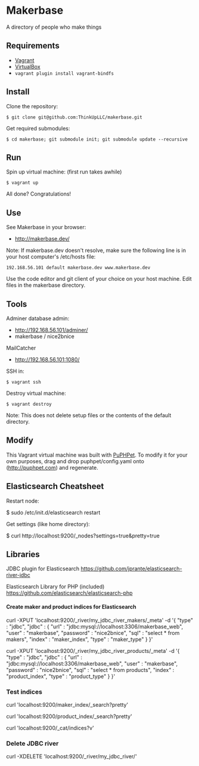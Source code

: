 # Makerbase

A directory of people who make things

## Requirements

* [Vagrant](https://vagrantup.com)
* [VirtualBox](https://www.virtualbox.org/)
* ```vagrant plugin install vagrant-bindfs```

## Install

Clone the repository:

    $ git clone git@github.com:ThinkUpLLC/makerbase.git

Get required submodules:

    $ cd makerbase; git submodule init; git submodule update --recursive

## Run

Spin up virtual machine: (first run takes awhile)

    $ vagrant up

All done? Congratulations!

## Use

See Makerbase in your browser:

* http://makerbase.dev/

Note: If makerbase.dev doesn't resolve, make sure the following line is in your host computer's /etc/hosts file:

    192.168.56.101 default makerbase.dev www.makerbase.dev

Use the code editor and git client of your choice on your host machine. Edit files in the makerbase directory.

## Tools

Adminer database admin:

* http://192.168.56.101/adminer/
* makerbase / nice2bnice

MailCatcher

* http://192.168.56.101:1080/

SSH in:

    $ vagrant ssh

Destroy virtual machine:

    $ vagrant destroy

Note:  This does not delete setup files or the contents of the default directory.

## Modify

This Vagrant virtual machine was built with [PuPHPet](http://puphpet.com). To modify it for your own purposes, drag and drop puphpet/config.yaml onto (http://puphpet.com) and regenerate.

## Elasticsearch Cheatsheet

Restart node:

$ sudo /etc/init.d/elasticsearch restart

Get settings (like home directory):

$ curl http://localhost:9200/_nodes?settings=true&pretty=true

## Libraries

JDBC plugin for Elasticsearch https://github.com/jprante/elasticsearch-river-jdbc

Elasticsearch Library for PHP (included) https://github.com/elasticsearch/elasticsearch-php

#### Create maker and product indices for Elasticsearch

curl -XPUT 'localhost:9200/_river/my_jdbc_river_makers/_meta' -d '{
    "type" : "jdbc",
    "jdbc" : {
        "url" : "jdbc:mysql://localhost:3306/makerbase_web",
        "user" : "makerbase",
        "password" : "nice2bnice",
        "sql" : "select * from makers",
        "index" : "maker_index",
        "type" : "maker_type"
    }
}'

curl -XPUT 'localhost:9200/_river/my_jdbc_river_products/_meta' -d '{
    "type" : "jdbc",
    "jdbc" : {
        "url" : "jdbc:mysql://localhost:3306/makerbase_web",
        "user" : "makerbase",
        "password" : "nice2bnice",
        "sql" : "select * from products",
        "index" : "product_index",
        "type" : "product_type"
    }
}'

### Test indices

curl 'localhost:9200/maker_index/_search?pretty'

curl 'localhost:9200/product_index/_search?pretty'

curl 'localhost:9200/_cat/indices?v'

### Delete JDBC river

curl -XDELETE 'localhost:9200/_river/my_jdbc_river/'
